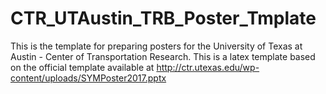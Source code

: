 # CTR_UTAustin_TRB_Poster_Tmplate
This is the template for preparing posters for the University of Texas at Austin - Center of Transportation Research. This is a latex template based on the official template available at http://ctr.utexas.edu/wp-content/uploads/SYMPoster2017.pptx
